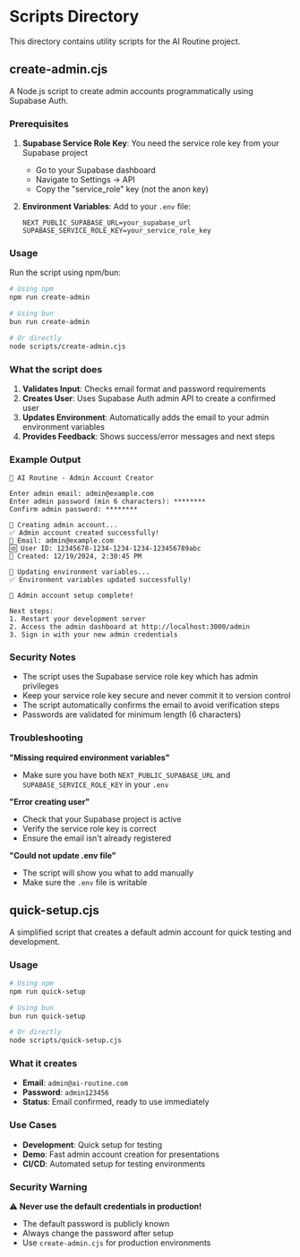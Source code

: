 # Scripts Directory

This directory contains utility scripts for the AI Routine project.

## create-admin.cjs

A Node.js script to create admin accounts programmatically using Supabase Auth.

### Prerequisites

1. **Supabase Service Role Key**: You need the service role key from your Supabase project
   - Go to your Supabase dashboard
   - Navigate to Settings → API
   - Copy the "service_role" key (not the anon key)

2. **Environment Variables**: Add to your `.env` file:
   ```env
   NEXT_PUBLIC_SUPABASE_URL=your_supabase_url
   SUPABASE_SERVICE_ROLE_KEY=your_service_role_key
   ```

### Usage

Run the script using npm/bun:

```bash
# Using npm
npm run create-admin

# Using bun
bun run create-admin

# Or directly
node scripts/create-admin.cjs
```

### What the script does

1. **Validates Input**: Checks email format and password requirements
2. **Creates User**: Uses Supabase Auth admin API to create a confirmed user
3. **Updates Environment**: Automatically adds the email to your admin environment variables
4. **Provides Feedback**: Shows success/error messages and next steps

### Example Output

```
🔐 AI Routine - Admin Account Creator

Enter admin email: admin@example.com
Enter admin password (min 6 characters): ********
Confirm admin password: ********

🔄 Creating admin account...
✅ Admin account created successfully!
📧 Email: admin@example.com
🆔 User ID: 12345678-1234-1234-1234-123456789abc
📅 Created: 12/19/2024, 2:30:45 PM

📝 Updating environment variables...
✅ Environment variables updated successfully!

🎉 Admin account setup complete!

Next steps:
1. Restart your development server
2. Access the admin dashboard at http://localhost:3000/admin
3. Sign in with your new admin credentials
```

### Security Notes

- The script uses the Supabase service role key which has admin privileges
- Keep your service role key secure and never commit it to version control
- The script automatically confirms the email to avoid verification steps
- Passwords are validated for minimum length (6 characters)

### Troubleshooting

**"Missing required environment variables"**
- Make sure you have both `NEXT_PUBLIC_SUPABASE_URL` and `SUPABASE_SERVICE_ROLE_KEY` in your `.env`

**"Error creating user"**
- Check that your Supabase project is active
- Verify the service role key is correct
- Ensure the email isn't already registered

**"Could not update .env file"**
- The script will show you what to add manually
- Make sure the `.env` file is writable

## quick-setup.cjs

A simplified script that creates a default admin account for quick testing and development.

### Usage

```bash
# Using npm
npm run quick-setup

# Using bun
bun run quick-setup

# Or directly
node scripts/quick-setup.cjs
```

### What it creates

- **Email**: `admin@ai-routine.com`
- **Password**: `admin123456`
- **Status**: Email confirmed, ready to use immediately

### Use Cases

- **Development**: Quick setup for testing
- **Demo**: Fast admin account creation for presentations
- **CI/CD**: Automated setup for testing environments

### Security Warning

⚠️ **Never use the default credentials in production!**
- The default password is publicly known
- Always change the password after setup
- Use `create-admin.cjs` for production environments

